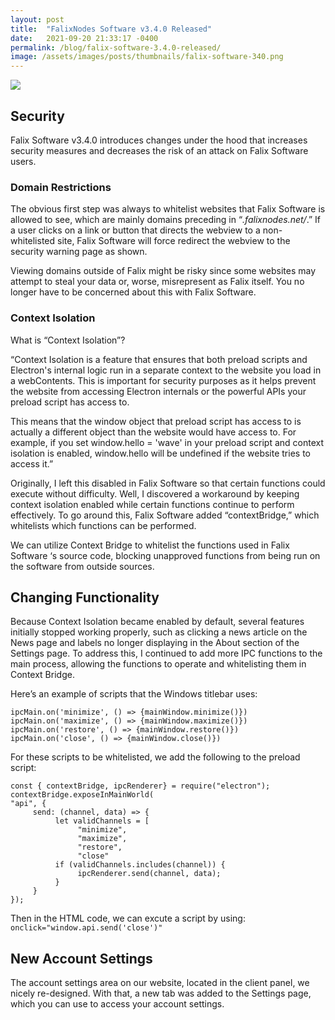 ```yaml
---
layout: post
title:  "FalixNodes Software v3.4.0 Released"
date:   2021-09-20 21:33:17 -0400
permalink: /blog/falix-software-3.4.0-released/
image: /assets/images/posts/thumbnails/falix-software-340.png
---
```


<img id="thumbnail" src="{{page.image}}">

## <i class="fa-duotone fa-shield"></i> Security
Falix Software v3.4.0 introduces changes under the hood that increases security measures and decreases the risk of an attack on Falix Software users.

### Domain Restrictions
The obvious first step was always to whitelist websites that Falix Software is allowed to see, which are mainly domains preceding in “*.falixnodes.net/*.” If a user clicks on a link or button that directs the webview to a non-whitelisted site, Falix Software will force redirect the webview to the security warning page as shown.

Viewing domains outside of Falix might be risky since some websites may attempt to steal your data or, worse, misrepresent as Falix itself. You no longer have to be concerned about this with Falix Software.

### Context Isolation
What is “Context Isolation”?

“Context Isolation is a feature that ensures that both preload scripts and Electron's internal logic run in a separate context to the website you load in a webContents. This is important for security purposes as it helps prevent the website from accessing Electron internals or the powerful APIs your preload script has access to.

This means that the window object that preload script has access to is actually a different object than the website would have access to. For example, if you set window.hello = 'wave' in your 
preload script and context isolation is enabled, window.hello will be undefined if the website tries to access it.”

Originally, I left this disabled in Falix Software so that certain functions could execute without difficulty. Well, I discovered a workaround by keeping context isolation enabled while certain functions continue to perform effectively. To go around this, Falix Software added “contextBridge,” which whitelists which functions can be performed.

We can utilize Context Bridge to whitelist the functions used in Falix Software ‘s source code, blocking unapproved functions from being run on the software from outside sources.

## <i class="fa-duotone fa-crystal-ball"></i> ️Changing Functionality
Because Context Isolation became enabled by default, several features initially stopped working properly, such as clicking a news article on the News page and labels no longer displaying in the About section of the Settings page. To address this, I continued to add more IPC functions to the main process, allowing the functions to operate and whitelisting them in Context Bridge.

Here’s an example of scripts that the Windows titlebar uses:
```
ipcMain.on('minimize', () => {mainWindow.minimize()})
ipcMain.on('maximize', () => {mainWindow.maximize()})
ipcMain.on('restore', () => {mainWindow.restore()})
ipcMain.on('close', () => {mainWindow.close()})
```

For these scripts to be whitelisted, we add the following to the preload script:
```
const { contextBridge, ipcRenderer} = require("electron");
contextBridge.exposeInMainWorld(
"api", {
     send: (channel, data) => {
          let validChannels = [
               "minimize",
               "maximize",
               "restore",
               "close"
          if (validChannels.includes(channel)) {
               ipcRenderer.send(channel, data);
          }
     }
});
```

Then in the HTML code, we can excute a script by using:
`onclick="window.api.send('close')"`

## <i class="fa-duotone fa-user-crown"></i> New Account Settings

The account settings area on our website, located in the client panel, we nicely re-designed. With that, a new tab was added to the Settings page, which you can use to access your account settings.